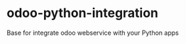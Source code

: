 odoo-python-integration
=======================

Base for integrate odoo webservice with your Python apps
